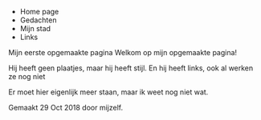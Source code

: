 - Home page
- Gedachten
- Mijn stad
- Links

Mijn eerste opgemaakte pagina
Welkom op mijn opgemaakte pagina!

Hij heeft geen plaatjes, maar hij heeft stijl. En hij heeft links, ook al werken ze nog niet

Er moet hier eigenlijk meer staan, maar ik weet nog niet wat.

Gemaakt 29 Oct 2018 
door mijzelf.
